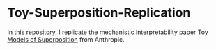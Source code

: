 # Toy-Superposition-Replication
In this repository, I replicate the mechanistic interpretability paper [Toy Models of Superposition](https://transformer-circuits.pub/2022/toy_model/index.html) from Anthropic.
